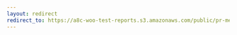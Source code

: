 ```yaml
---
layout: redirect
redirect_to: https://a8c-woo-test-reports.s3.amazonaws.com/public/pr-merge/39860/api/index.html
---
```

